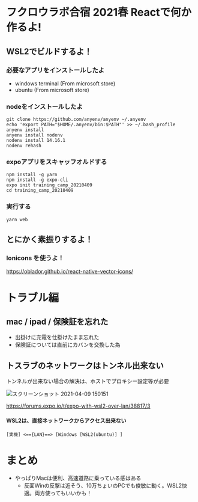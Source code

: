 # フクロウラボ合宿 2021春 Reactで何か作るよ!

## WSL2でビルドするよ！

### 必要なアプリをインストールしたよ

- windows terminal (From microsoft store)
- ubuntu (From microsoft store)

### nodeをインストールしたよ

```
git clone https://github.com/anyenv/anyenv ~/.anyenv
echo 'export PATH="$HOME/.anyenv/bin:$PATH"' >> ~/.bash_profile
anyenv install
anyenv install nodenv
nodenv install 14.16.1
nodenv rehash
```

### expoアプリをスキャッフオルドする

```
npm install -g yarn
npm install -g expo-cli
expo init training_camp_20210409
cd training_camp_20210409
```

### 実行する

```
yarn web
```

## とにかく素振りするよ！

### Ionicons を使うよ！

https://oblador.github.io/react-native-vector-icons/



# トラブル編

## mac / ipad / 保険証を忘れた

- 出掛けに充電を仕掛けたまま忘れた
- 保険証については直前にカバンを交換した為

## トスラブのネットワークはトンネル出来ない

トンネルが出来ない場合の解決は、ホストでプロキシー設定等が必要

![スクリーンショット 2021-04-09 150151](https://user-images.githubusercontent.com/2138783/114135791-b8ab6c00-9944-11eb-9d7b-ada33c5677ff.png)

https://forums.expo.io/t/expo-with-wsl2-over-lan/38817/3


#### WSL2は、直接ネットワークからアクセス出来ない

```
[実機] <=={LAN}==> [Windows [WSL2(ubuntu)] ]
```

# まとめ

- やっぱりMacは便利、高速道路に乗っている感はある
  - 反面Winの反撃は近そう、10万ちょいのPCでも俊敏に動く。WSL2快適。両方使ってもいいかも！





